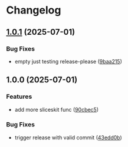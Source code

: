 # Changelog

## [1.0.1](https://github.com/umefy/godash/compare/godash-v1.0.0...godash-v1.0.1) (2025-07-01)


### Bug Fixes

* empty just testing release-please ([9baa215](https://github.com/umefy/godash/commit/9baa21564eb51eadb3d3064a2170684fb72f1a03))

## 1.0.0 (2025-07-01)


### Features

* add more sliceskit func ([90cbec5](https://github.com/umefy/godash/commit/90cbec5019f649557cdc01046311b93848e421d4))


### Bug Fixes

* trigger release with valid commit ([43edd0b](https://github.com/umefy/godash/commit/43edd0b39c69e7cd3a891ad7fc5289cf06001795))
